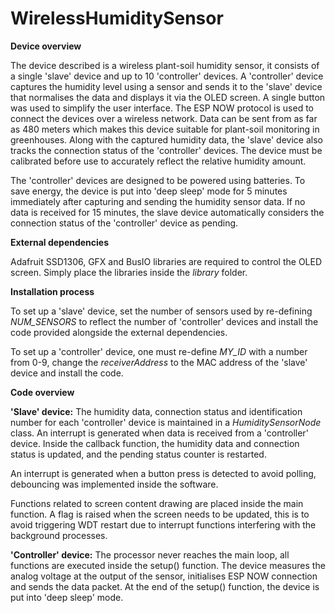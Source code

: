 # WirelessHumiditySensor

**Device overview**

The device described is a wireless plant-soil humidity sensor, it consists of a single 'slave' device and up to 10 'controller' devices. A 'controller' device captures the humidity level using a sensor and sends it to the 'slave' device that normalises the data and displays it via the OLED screen. A single button was used to simplify the user interface. The ESP NOW protocol is used to connect the devices over a wireless network. Data can be sent from as far as 480 meters which makes this device suitable for plant-soil monitoring in greenhouses. Along with the captured humidity data, the 'slave' device also tracks the connection status of the 'controller' devices. The device must be calibrated before use to accurately reflect the relative humidity amount. 

The 'controller' devices are designed to be powered using batteries. To save energy, the device is put into 'deep sleep' mode for 5 minutes immediately after capturing and sending the humidity sensor data. If no data is received for 15 minutes, the slave device automatically considers the connection status of the 'controller' device as pending.

**External dependencies**

Adafruit SSD1306, GFX and BusIO libraries are required to control the OLED screen. Simply place the libraries inside the _library_ folder.

**Installation process**

To set up a 'slave' device, set the number of sensors used by re-defining _NUM_SENSORS_  to reflect the number of 'controller' devices and install the code provided alongside the external dependencies. 

To set up a 'controller' device, one must re-define _MY_ID_ with a number from 0-9, change the _receiverAddress_ to the MAC address of the 'slave' device and install the code.

**Code overview**

**'Slave' device:** 
The humidity data, connection status and identification number for each 'controller' device is maintained in a _HumiditySensorNode_ class. An interrupt is generated when data is received from a 'controller' device. Inside the callback function, the humidity data and connection status is updated, and the pending status counter is restarted. 

An interrupt is generated when a button press is detected to avoid polling, debouncing was implemented inside the software.

Functions related to screen content drawing are placed inside the main function. A flag is raised when the screen needs to be updated, this is to avoid triggering WDT restart due to interrupt functions interfering with the background processes. 

**'Controller' device:**
The processor never reaches the main loop, all functions are executed inside the setup() function. The device measures the analog voltage at the output of the sensor, initialises ESP NOW connection and sends the data packet. At the end of the setup() function, the device is put into 'deep sleep' mode. 
